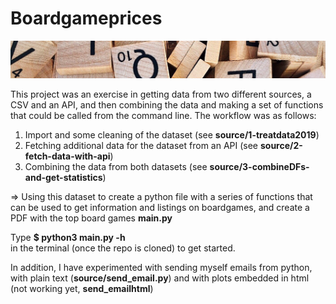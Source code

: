 # Boardgameprices

![Scrabble](./input/scrabble.jpeg)

This project was an exercise in getting data from two different sources, a CSV and an API, and then combining the data and making a set of functions that could be called from the command line. The workflow was as follows:

1. Import and some cleaning of the dataset (see **source/1-treatdata2019**)
2. Fetching additional data for the dataset from an API (see **source/2-fetch-data-with-api**)
3. Combining the data from both datasets (see **source/3-combineDFs-and-get-statistics**)

=> Using this dataset to create a python file with a series of functions that can be used to get information and listings on boardgames, and create a PDF with the top board games **main.py**

Type **$ python3 main.py -h**  
in the terminal (once the repo is cloned) to get started.

In addition, I have experimented with sending myself emails from python, with plain text (**source/send_email.py**) and with plots embedded in html (not working yet, **send_emailhtml**)
